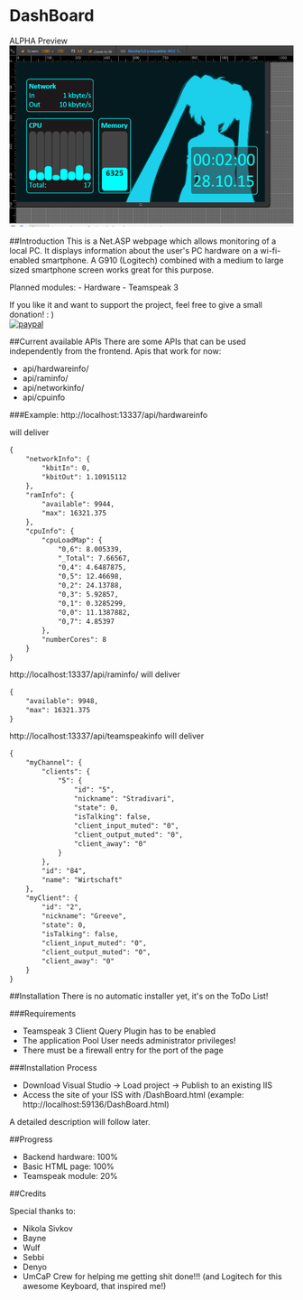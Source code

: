 # DashBoard

ALPHA Preview
![Alt text](DashBoard/alpha.PNG)


##Introduction
This is a Net.ASP webpage which allows monitoring of a local PC. It displays information about the user's PC hardware on a wi-fi-enabled smartphone. A G910 (Logitech) combined with a medium to large sized smartphone screen works great for this purpose.

Planned modules:
	- Hardware
	- Teamspeak 3
	
If you like it and want to support the project, feel free to give a small donation! : ) <br>
[![paypal](https://www.paypalobjects.com/en_US/i/btn/btn_donate_LG.gif)](https://www.paypal.com/cgi-bin/webscr?cmd=_s-xclick&hosted_button_id=SVW78SGP7EZAJ)


##Current available APIs
There are some APIs that can be used independently from the frontend.
Apis that work for now:

- api/hardwareinfo/
- api/raminfo/
- api/networkinfo/
- api/cpuinfo

###Example:
http://localhost:13337/api/hardwareinfo

will deliver
```
{
    "networkInfo": {
        "kbitIn": 0,
        "kbitOut": 1.10915112
    },
    "ramInfo": {
        "available": 9944,
        "max": 16321.375
    },
    "cpuInfo": {
        "cpuLoadMap": {
            "0,6": 8.005339,
            "_Total": 7.66567,
            "0,4": 4.6487875,
            "0,5": 12.46698,
            "0,2": 24.13788,
            "0,3": 5.92857,
            "0,1": 0.3285299,
            "0,0": 11.1387882,
            "0,7": 4.85397
        },
        "numberCores": 8
    }
}
```
http://localhost:13337/api/raminfo/
will deliver
```
{
    "available": 9948,
    "max": 16321.375
}
```

http://localhost:13337/api/teamspeakinfo
will deliver
```
{
    "myChannel": {
        "clients": {
            "5": {
                "id": "5",
                "nickname": "Stradivari",
                "state": 0,
                "isTalking": false,
                "client_input_muted": "0",
                "client_output_muted": "0",
                "client_away": "0"
            }
        },
        "id": "84",
        "name": "Wirtschaft"
    },
    "myClient": {
        "id": "2",
        "nickname": "Greeve",
        "state": 0,
        "isTalking": false,
        "client_input_muted": "0",
        "client_output_muted": "0",
        "client_away": "0"
    }
}
```

##Installation
There is no automatic installer yet, it's on the ToDo List!

###Requirements
- Teamspeak 3 Client Query Plugin has to be enabled
- The application Pool User needs administrator privileges!
- There must be a firewall entry for the port of the page

###Installation Process

- Download Visual Studio -> Load project -> Publish to an existing IIS
- Access the site of your ISS with /DashBoard.html (example: http://localhost:59136/DashBoard.html)

A detailed description will follow later.

##Progress
- Backend hardware: 100%
- Basic HTML page: 100%
- Teamspeak module: 20%

##Credits

Special thanks to:
- Nikola  Sivkov
- Bayne
- Wulf 
- Sebbi 
- Denyo 
- UmCaP Crew
for helping me getting shit done!!!
(and Logitech for this awesome Keyboard, that inspired me!)